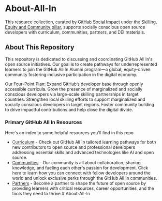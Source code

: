 # About-All-In

This resource collection, curated by [GitHub Social Impact](link) under the [Skilling, Equity and Community pillar](link), supports socially conscious open source developers with curriculum, communities, partners, and DEI materials.

## About This Repository
This repository is dedicated to discussing and coordinating GitHub All In's open source initiatives. Our goal is to create pathways for underrepresented learners to join the GitHub All In Alumni program—a global, equity-driven community fostering inclusive participation in the digital economy.

Our Four-Point Plan:
Expand GitHub’s developer base through openly accessible curricula.
Grow the presence of marginalized and socially conscious developers via large-scale skilling partnerships in target countries.
Strengthen local skilling efforts to support marginalized and socially conscious developers in target regions.
Foster community building to drive impactful contributions and help close the digital divide.


### Primary GitHub All In Resources

Here's an index to some helpful resources you'll find in this repo

- [Curriculum](https://github.com/All-In-Open-Source-Project/About-All-In/blob/main/curriculum.md)  - Check out GitHub All In tailored learning pathways for both new contributors to open source and professional developers addressing essential skills and advanced technologies like AI and open source.
-  [Communities](https://github.com/All-In-Open-Source-Project/About-All-In/blob/main/communities.md)  - Our community is all about collaboration, sharing knowledge, and fueling each other's passion for development. Click here to learn how you can connect with fellow developers around the world and unlock exclusive perks through the GitHub All In communities.
-   [Partners](https://github.com/All-In-Open-Source-Project/About-All-In/blob/main/partners.md)  - Become a partner to shape the future of open source by providing learners with critical resources, career opportunities, and the tools they need to thrive.# About-All-In
